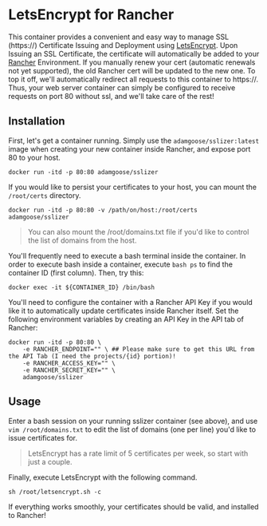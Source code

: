 # LetsEncrypt for Rancher

This container provides a convenient and easy way to manage SSL (https://) Certificate Issuing and Deployment using [LetsEncrypt](https://letsencrypt.org/). Upon Issuing an SSL Certificate, the certificate will automatically be added to your [Rancher](http://rancher.com) Environment. If you manually renew your cert (automatic renewals not yet supported), the old Rancher cert will be updated to the new one. To top it off, we'll automatically redirect all requests to this container to https://. Thus, your web server container can simply be configured to receive requests on port 80 without ssl, and we'll take care of the rest!

## Installation

First, let's get a container running. Simply use the `adamgoose/sslizer:latest` image when creating your new container inside Rancher, and expose port 80 to your host.

    docker run -itd -p 80:80 adamgoose/sslizer

If you would like to persist your certificates to your host, you can mount the `/root/certs` directory.

    docker run -itd -p 80:80 -v /path/on/host:/root/certs adamgoose/sslizer

> You can also mount the /root/domains.txt file if you'd like to control the list of domains from the host.

You'll frequently need to execute a bash terminal inside the container. In order to execute bash inside a container, execute `bash ps` to find the container ID (first column). Then, try this:

    docker exec -it ${CONTAINER_ID} /bin/bash

You'll need to configure the container with a Rancher API Key if you would like it to automatically update certificates inside Rancher itself. Set the following environment variables by creating an API Key in the API tab of Rancher:

    docker run -itd -p 80:80 \
        -e RANCHER_ENDPOINT="" \ ## Please make sure to get this URL from the API Tab (I need the projects/{id} portion)!
        -e RANCHER_ACCESS_KEY="" \
        -e RANCHER_SECRET_KEY="" \
        adamgoose/sslizer

## Usage

Enter a bash session on your running sslizer container (see above), and use `vim /root/domains.txt` to edit the list of domains (one per line) you'd like to issue certificates for.

> LetsEncrypt has a rate limit of 5 certificates per week, so start with just a couple.

Finally, execute LetsEncrypt with the following command.

    sh /root/letsencrypt.sh -c

If everything works smoothly, your certificates should be valid, and installed to Rancher!
